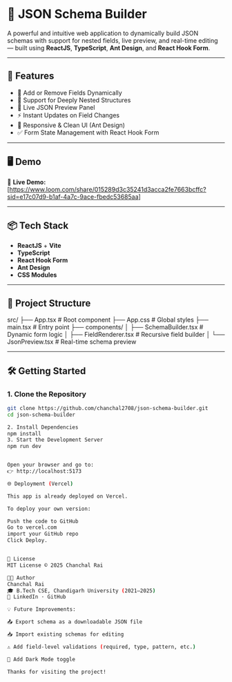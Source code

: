 # 🧩 JSON Schema Builder

A powerful and intuitive web application to dynamically build JSON schemas with support for nested fields, live preview, and real-time editing — built using **ReactJS**, **TypeScript**, **Ant Design**, and **React Hook Form**.

---

## 🚀 Features

- 🔧 Add or Remove Fields Dynamically  
- 🧬 Support for Deeply Nested Structures  
- 🧾 Live JSON Preview Panel  
- ⚡ Instant Updates on Field Changes  
- 🎨 Responsive & Clean UI (Ant Design)  
- ✅ Form State Management with React Hook Form
  
---

## 🖥️ Demo

🔗 **Live Demo:** [https://www.loom.com/share/015289d3c35241d3acca2fe7663bcffc?sid=e17c07d9-b1af-4a7c-9ace-fbedc53685aa]

---

## 📦 Tech Stack

- **ReactJS** + **Vite**
- **TypeScript**
- **React Hook Form**
- **Ant Design**
- **CSS Modules**

---

## 📂 Project Structure

src/
├── App.tsx # Root component
├── App.css # Global styles
├── main.tsx # Entry point
├── components/
│ ├── SchemaBuilder.tsx # Dynamic form logic
│ ├── FieldRenderer.tsx # Recursive field builder
│ └── JsonPreview.tsx # Real-time schema preview


---

## 🛠️ Getting Started

### 1. Clone the Repository

```bash
git clone https://github.com/chanchal2708/json-schema-builder.git
cd json-schema-builder

2. Install Dependencies
npm install
3. Start the Development Server
npm run dev


Open your browser and go to:
👉 http://localhost:5173

🌐 Deployment (Vercel)

This app is already deployed on Vercel.

To deploy your own version:

Push the code to GitHub
Go to vercel.com
import your GitHub repo
Click Deploy.


📄 License
MIT License © 2025 Chanchal Rai

👩‍💻 Author
Chanchal Rai
🎓 B.Tech CSE, Chandigarh University (2021–2025)
🔗 LinkedIn · GitHub

💡 Future Improvements:

📤 Export schema as a downloadable JSON file

📥 Import existing schemas for editing

⚠️ Add field-level validations (required, type, pattern, etc.)

🌙 Add Dark Mode toggle

Thanks for visiting the project!





